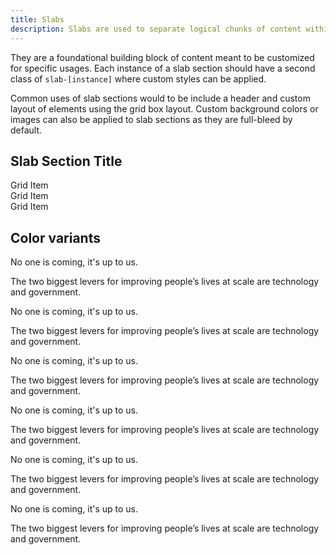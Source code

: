 ```yaml
---
title: Slabs
description: Slabs are used to separate logical chunks of content within a page.
---
```


They are a foundational building block of content meant to be customized for specific usages. Each instance of a slab section should have a second class of `slab-[instance]` where custom styles can be applied.

Common uses of slab sections would to be include a header and custom layout of elements using the grid box layout. Custom background colors or images can also be applied to slab sections as they are full-bleed by default.

<div class="preview">
  <section class="slab">
    <h2>Slab Section Title</h2>
    <div class="grid-box">
      <div class="grid-item col-4">
        <aside>Grid Item</aside>
      </div>
      <div class="grid-item col-4">
        <aside>Grid Item</aside>
      </div>
      <div class="grid-item col-4">
        <aside>Grid Item</aside>
      </div>
    </div>
  </section>
</div>

## Color variants

<section class="preview">
  <div class="slab slab--white">
    <p class="h2">No one is coming, it's up to us.</p>
    <p>The two biggest levers for improving people’s lives at scale are technology and government.</p>
  </div>
</section>

<section class="preview">
  <div class="slab slab--blue">
    <p class="h2">No one is coming, it's up to us.</p>
    <p>The two biggest levers for improving people’s lives at scale are technology and government.</p>
  </div>
</section>

<section class="preview">
  <div class="slab slab--dark-blue">
    <p class="h2">No one is coming, it's up to us.</p>
    <p>The two biggest levers for improving people’s lives at scale are technology and government.</p>
  </div>
</section>

<section class="preview">
  <div class="slab slab--darkest-blue">
    <p class="h2">No one is coming, it's up to us.</p>
    <p>The two biggest levers for improving people’s lives at scale are technology and government.</p>
  </div>
</section>

<section class="preview">
  <div class="slab slab--gray">
    <p class="h2">No one is coming, it's up to us.</p>
    <p>The two biggest levers for improving people’s lives at scale are technology and government.</p>
  </div>
</section>

<section class="preview">
  <div class="slab slab--red">
    <p class="h2">No one is coming, it's up to us.</p>
    <p>The two biggest levers for improving people’s lives at scale are technology and government.</p>
  </div>
</section>
